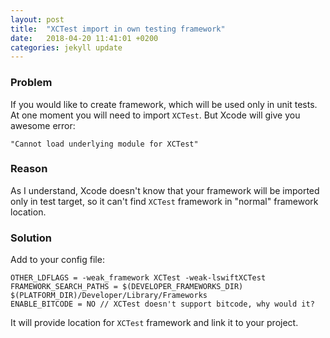 ```yaml
---
layout: post
title:  "XCTest import in own testing framework"
date:   2018-04-20 11:41:01 +0200
categories: jekyll update
---
```

### Problem
If you would like to create framework, which will be used only in unit tests. At one moment you will need to import `XCTest`.
But Xcode will give you awesome error:
```
"Cannot load underlying module for XCTest"
```
### Reason
As I understand, Xcode doesn't know that your framework will be imported only in test target, so it can't find `XCTest` framework
in "normal" framework location.
### Solution
Add to your config file:
```
OTHER_LDFLAGS = -weak_framework XCTest -weak-lswiftXCTest
FRAMEWORK_SEARCH_PATHS = $(DEVELOPER_FRAMEWORKS_DIR) $(PLATFORM_DIR)/Developer/Library/Frameworks
ENABLE_BITCODE = NO // XCTest doesn't support bitcode, why would it?
```
It will provide location for `XCTest` framework and link it to your project.

